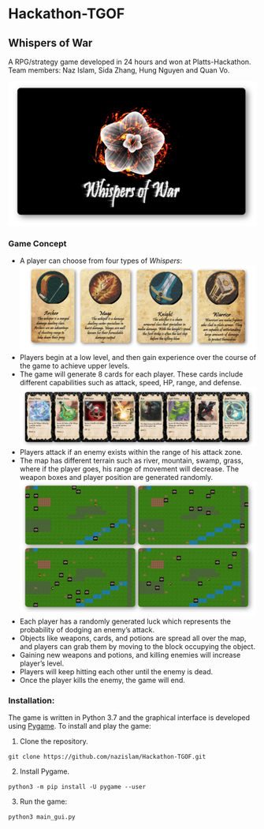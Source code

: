 # Hackathon-TGOF
## Whispers of War
A RPG/strategy game developed in 24 hours and won at Platts-Hackathon. Team members: Naz Islam, Sida Zhang, Hung Nguyen and Quan Vo.

![Game Title](/resources/description/game_logo_shadow.png "Game Title")

### Game Concept
- A player can choose from four types of *Whispers*:
![Whispers](/resources/description/whispers_shadow.png "Four kinds of Whispers")
- Players begin at a low level, and then gain experience over the course of the game to achieve upper levels.
- The game will generate 8 cards for each player. These cards include different capabilities such as attack, speed, HP, range, and defense.
![Cards](/resources/description/cards_shadow.png "Cards")
- Players attack if an enemy exists within the range of his attack zone.
- The map has different terrain such as river, mountain, swamp, grass, where if the player goes, his range of movement will decrease. The weapon boxes and player position are generated randomly.
![Random Maps](/resources/description/map_shadow.png "Maps generated randomly")
- Each player has a randomly generated luck which represents the probability of dodging an enemy’s attack.
- Objects like weapons, cards, and potions are spread all over the map, and players can grab them by moving to the block occupying the object.
- Gaining new weapons and potions, and killing enemies will increase player’s level.
- Players will keep hitting each other until the enemy is dead.
- Once the player kills the enemy, the game will end.


### Installation:
The game is written in Python 3.7 and the graphical interface is developed using [Pygame](https://en.wikipedia.org/wiki/Pygame).
To install and play the game:

1. Clone the repository.

```
git clone https://github.com/nazislam/Hackathon-TGOF.git
```

2. Install Pygame.  

```
python3 -m pip install -U pygame --user
```

3. Run the game:  

```
python3 main_gui.py
```
